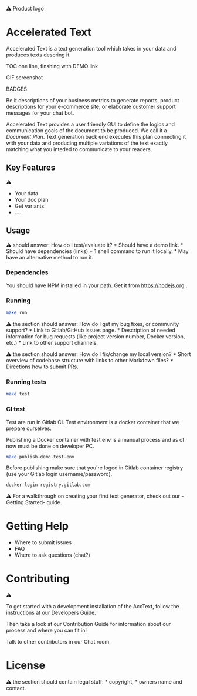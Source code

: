 ⚠️ Product logo

# Accelerated Text

Accelerated Text is a text generation tool which takes in your data and produces texts descring it. 


TOC one line, finshing with DEMO link

GIF screenshot

BADGES

Be it descriptions of your business metrics to generate reports, product descriptions for your e-commerce site, or elaborate customer support messages for your chat bot.

Accelerated Text provides a user friendly GUI to define the logics and communication goals of the document to be produced. We call it a *Document Plan*.  Text generation back end executes this plan connecting it with your data and producing multiple variations of the text exactly matching what you inteded to communicate to your readers.

## Key Features
⚠️
* Your data
* Your doc plan
* Get variants
* ....

## Usage

⚠️ should answer: How do I test/evaluate it?
    * Should have a demo link.
    * Should have dependencies (links) + 1 shell command to run it locally.
    * May have an alternative method to run it.

### Dependencies

You should have NPM installed in your path. Get it from https://nodejs.org .

### Running

```bash
make run
```

⚠️ the section should answer: How do I get my bug fixes, or community support?
    * Link to Gitlab/GitHub issues page.
    * Description of needed information for bug requests (like project version number, Docker version, etc.)
    * Link to other support channels.


⚠️ the section should answer: How do I fix/change my local version?
    * Short overview of codebase structure with links to other Markdown files?
    * Directions how to submit PRs.


### Running tests

```bash
make test
```

### CI test

Test are run in Gitlab CI. Test environment is a docker container that we prepare ourselves.

Publishing a Docker container with test env is a manual process and as of now must be done on developer PC.

```bash
make publish-demo-test-env
```

Before publishing make sure that you're loged in Gitlab container registry (use your Gitlab login username/password).

```bash
docker login registry.gitlab.com
```

⚠️ For a walkthrough on creating your first text generator, check out our -Getting Started- guide.

# Getting Help

* Where to submit issues
* FAQ
* Where to ask questions (chat?)

# Contributing
⚠️  

To get started with a development installation of the AccText, follow the instructions at our Developers Guide.

Then take a look at our Contribution Guide for information about our process and where you can fit in!

Talk to other contributors in our Chat room.

# License 

⚠️ the section should contain legal stuff:
    * copyright,
    * owners name and contact.
